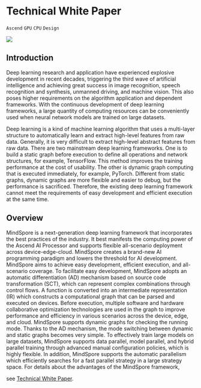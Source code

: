 ﻿# Technical White Paper

`Ascend` `GPU` `CPU` `Design`

<a href="https://gitee.com/mindspore/docs/blob/r1.7/docs/mindspore/source_en/design/technical_white_paper.md" target="_blank"><img src="https://mindspore-website.obs.cn-north-4.myhuaweicloud.com/website-images/master/resource/_static/logo_source_en.png"></a>

## Introduction

Deep learning research and application have experienced explosive development in recent decades, triggering the third wave of artificial intelligence and achieving great success in image recognition, speech recognition and synthesis, unmanned driving, and machine vision. This also poses higher requirements on the algorithm application and dependent frameworks. With the continuous development of deep learning frameworks, a large quantity of computing resources can be conveniently used when neural network models are trained on large datasets.

Deep learning is a kind of machine learning algorithm that uses a multi-layer structure to automatically learn and extract high-level features from raw data. Generally, it is very difficult to extract high-level abstract features from raw data. There are two mainstream deep learning frameworks. One is to build a static graph before execution to define all operations and network structures, for example, TensorFlow. This method improves the training performance at the cost of usability. The other is dynamic graph computing that is executed immediately, for example, PyTorch. Different from static graphs, dynamic graphs are more flexible and easier to debug, but the performance is sacrificed. Therefore, the existing deep learning framework cannot meet the requirements of easy development and efficient execution at the same time.

## Overview

MindSpore is a next-generation deep learning framework that incorporates the best practices of the industry. It best manifests the computing power of the Ascend AI Processor and supports flexible all-scenario deployment across device-edge-cloud. MindSpore creates a brand-new AI programming paradigm and lowers the threshold for AI development. MindSpore aims to achieve easy development, efficient execution, and all-scenario coverage. To facilitate easy development, MindSpore adopts an automatic differentiation (AD) mechanism based on source code transformation (SCT), which can represent complex combinations through control flows. A function is converted into an intermediate representation (IR) which constructs a computational graph that can be parsed and executed on devices. Before execution, multiple software and hardware collaborative optimization technologies are used in the graph to improve performance and efficiency in various scenarios across the device, edge, and cloud. MindSpore supports dynamic graphs for checking the running mode. Thanks to the AD mechanism, the mode switching between dynamic and static graphs becomes very simple. To effectively train large models on large datasets, MindSpore supports data parallel, model parallel, and hybrid parallel training through advanced manual configuration policies, which is highly flexible. In addition, MindSpore supports the automatic parallelism which efficiently searches for a fast parallel strategy in a large strategy space. For details about the advantages of the MindSpore framework,

see [Technical White Paper](https://mindspore-website.obs.cn-north-4.myhuaweicloud.com:443/white_paper/MindSpore_white_paper_enV1.1.pdf).

